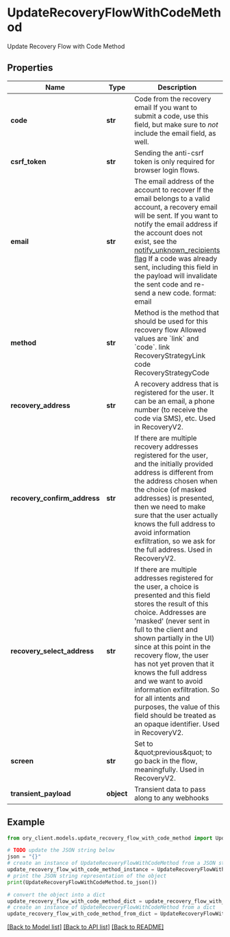 # UpdateRecoveryFlowWithCodeMethod

Update Recovery Flow with Code Method

## Properties

Name | Type | Description | Notes
------------ | ------------- | ------------- | -------------
**code** | **str** | Code from the recovery email  If you want to submit a code, use this field, but make sure to _not_ include the email field, as well. | [optional] 
**csrf_token** | **str** | Sending the anti-csrf token is only required for browser login flows. | [optional] 
**email** | **str** | The email address of the account to recover  If the email belongs to a valid account, a recovery email will be sent.  If you want to notify the email address if the account does not exist, see the [notify_unknown_recipients flag](https://www.ory.sh/docs/kratos/self-service/flows/account-recovery-password-reset#attempted-recovery-notifications)  If a code was already sent, including this field in the payload will invalidate the sent code and re-send a new code.  format: email | [optional] 
**method** | **str** | Method is the method that should be used for this recovery flow  Allowed values are &#x60;link&#x60; and &#x60;code&#x60;. link RecoveryStrategyLink code RecoveryStrategyCode | 
**recovery_address** | **str** | A recovery address that is registered for the user. It can be an email, a phone number (to receive the code via SMS), etc. Used in RecoveryV2. | [optional] 
**recovery_confirm_address** | **str** | If there are multiple recovery addresses registered for the user, and the initially provided address is different from the address chosen when the choice (of masked addresses) is presented, then we need to make sure that the user actually knows the full address to avoid information exfiltration, so we ask for the full address. Used in RecoveryV2. | [optional] 
**recovery_select_address** | **str** | If there are multiple addresses registered for the user, a choice is presented and this field stores the result of this choice. Addresses are &#39;masked&#39; (never sent in full to the client and shown partially in the UI) since at this point in the recovery flow, the user has not yet proven that it knows the full address and we want to avoid information exfiltration. So for all intents and purposes, the value of this field should be treated as an opaque identifier. Used in RecoveryV2. | [optional] 
**screen** | **str** | Set to \&quot;previous\&quot; to go back in the flow, meaningfully. Used in RecoveryV2. | [optional] 
**transient_payload** | **object** | Transient data to pass along to any webhooks | [optional] 

## Example

```python
from ory_client.models.update_recovery_flow_with_code_method import UpdateRecoveryFlowWithCodeMethod

# TODO update the JSON string below
json = "{}"
# create an instance of UpdateRecoveryFlowWithCodeMethod from a JSON string
update_recovery_flow_with_code_method_instance = UpdateRecoveryFlowWithCodeMethod.from_json(json)
# print the JSON string representation of the object
print(UpdateRecoveryFlowWithCodeMethod.to_json())

# convert the object into a dict
update_recovery_flow_with_code_method_dict = update_recovery_flow_with_code_method_instance.to_dict()
# create an instance of UpdateRecoveryFlowWithCodeMethod from a dict
update_recovery_flow_with_code_method_from_dict = UpdateRecoveryFlowWithCodeMethod.from_dict(update_recovery_flow_with_code_method_dict)
```
[[Back to Model list]](../README.md#documentation-for-models) [[Back to API list]](../README.md#documentation-for-api-endpoints) [[Back to README]](../README.md)


